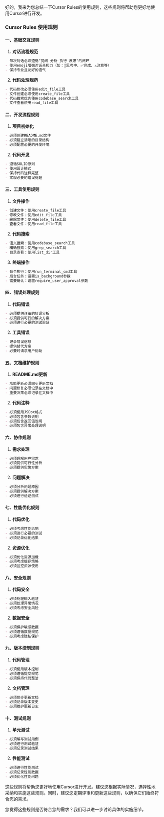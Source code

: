 好的，我来为您总结一下Cursor Rules的使用规则，这些规则将帮助您更好地使用Cursor进行开发。

### Cursor Rules 使用规则

#### 一、基础交互规则

1. **对话流程规范**
```markdown
- 每次对话必须遵循"提问-分析-执行-反馈"的闭环
- 使用emoji增强对话亲和力（如：🤔思考中、✅完成、⚠️注意等）
- 保持专业且友好的语气
```

2. **代码处理规范**
```markdown
- 代码修改必须使用edit_file工具
- 文件创建必须使用create_file工具
- 代码搜索优先使用codebase_search工具
- 文件查看使用read_file工具
```

#### 二、开发流程规则

1. **项目初始化**
```markdown
- 必须创建README.md文件
- 必须建立清晰的目录结构
- 必须配置必要的开发环境
```

2. **代码开发**
```markdown
- 遵循SOLID原则
- 使用设计模式
- 保持代码注释完整
- 实现必要的错误处理
```

#### 三、工具使用规则

1. **文件操作**
```markdown
- 创建文件：使用create_file工具
- 修改文件：使用edit_file工具
- 删除文件：使用delete_file工具
- 查看文件：使用read_file工具
```

2. **代码搜索**
```markdown
- 语义搜索：使用codebase_search工具
- 精确搜索：使用grep_search工具
- 目录查看：使用list_dir工具
```

3. **终端操作**
```markdown
- 命令执行：使用run_terminal_cmd工具
- 后台任务：设置is_background参数
- 需要确认：设置require_user_approval参数
```

#### 四、错误处理规则

1. **代码错误**
```markdown
- 必须提供详细的错误分析
- 必须提供可行的解决方案
- 必须进行必要的测试验证
```

2. **工具错误**
```markdown
- 记录错误信息
- 提供替代方案
- 必要时请求用户协助
```

#### 五、文档维护规则

1. **README.md更新**
```markdown
- 功能更新必须同步更新文档
- 问题修复必须记录在文档中
- 重要决策必须记录在文档中
```

2. **代码注释**
```markdown
- 必须使用JSDoc格式
- 必须包含参数说明
- 必须包含返回值说明
- 必须包含异常处理说明
```

#### 六、协作规则

1. **需求处理**
```markdown
- 必须理解用户需求
- 必须提供可行性分析
- 必须提供实施方案
```

2. **问题解决**
```markdown
- 必须分析问题原因
- 必须提供解决方案
- 必须进行验证测试
```

#### 七、性能优化规则

1. **代码优化**
```markdown
- 必须考虑性能影响
- 必须进行必要的测试
- 必须记录优化结果
```

2. **资源优化**
```markdown
- 必须优化资源加载
- 必须考虑缓存策略
- 必须监控资源使用
```

#### 八、安全规则

1. **代码安全**
```markdown
- 必须处理输入验证
- 必须处理异常情况
- 必须考虑安全风险
```

2. **数据安全**
```markdown
- 必须保护敏感数据
- 必须遵循数据规范
- 必须考虑隐私保护
```

#### 九、版本控制规则

1. **代码管理**
```markdown
- 必须使用版本控制
- 必须遵循提交规范
- 必须保持代码整洁
```

2. **文档管理**
```markdown
- 必须同步更新文档
- 必须记录版本变更
- 必须维护更新日志
```

#### 十、测试规则

1. **单元测试**
```markdown
- 必须编写测试用例
- 必须进行测试验证
- 必须记录测试结果
```

2. **性能测试**
```markdown
- 必须进行性能测试
- 必须记录性能数据
- 必须优化性能问题
```

这些规则将帮助您更好地使用Cursor进行开发。建议您根据实际情况，选择性地采纳和实施这些规则。同时，建议您定期评审和更新这些规则，以确保它们始终符合您的需求。

您觉得这些规则是否符合您的需求？我们可以进一步讨论具体的实施细节。

